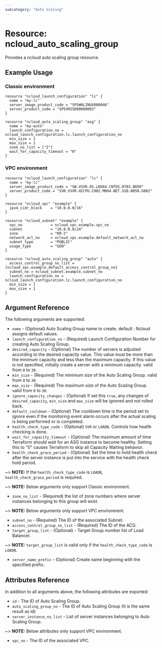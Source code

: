 ```yaml
---
subcategory: "Auto Scaling"
---
```



# Resource: ncloud_auto_scaling_group

Provides a ncloud auto scaling group resource.

## Example Usage
### Classic environment
```hcl
resource "ncloud_launch_configuration" "lc" {
  name = "my-lc"
  server_image_product_code = "SPSW0LINUX000046"
  server_product_code = "SPSVRSSD00000003"
}

resource "ncloud_auto_scaling_group" "asg" {
  name = "my-auto"
  launch_configuration_no = ncloud_launch_configuration.lc.launch_configuration_no
  min_size = 1
  max_size = 1
  zone_no_list = ["2"]
  wait_for_capacity_timeout = "0"
}
```
### VPC environment
```hcl
resource "ncloud_launch_configuration" "lc" {
  name = "my-lc"
  server_image_product_code = "SW.VSVR.OS.LNX64.CNTOS.0703.B050"
  server_product_code = "SVR.VSVR.HICPU.C002.M004.NET.SSD.B050.G002"
}

resource "ncloud_vpc" "example" {
  ipv4_cidr_block    = "10.0.0.0/16"
}

resource "ncloud_subnet" "example" {
  vpc_no             = ncloud_vpc.example.vpc_no
  subnet             = "10.0.0.0/24"
  zone               = "KR-2"
  network_acl_no     = ncloud_vpc.example.default_network_acl_no
  subnet_type        = "PUBLIC"
  usage_type         = "GEN"
}

resource "ncloud_auto_scaling_group" "auto" {
  access_control_group_no_list = [ncloud_vpc.example.default_access_control_group_no]
  subnet_no = ncloud_subnet.example.subnet_no
  launch_configuration_no = ncloud_launch_configuration.lc.launch_configuration_no
  min_size = 1
  max_size = 1
}
```

## Argument Reference

The following arguments are supported:

* `name` - (Optional) Auto Scaling Group name to create. default : Ncloud assigns default values.
* `launch_configuration_no` - (Required) Launch Configuration Number for creating Auto Scaling Group.
* `desired_capacity` - (Optional) The number of servers is adjusted according to the desired capacity value.
This value must be more than the minimum capacity and less than the maximum capacity. If this value is not specified, initially create a server with a minimum capacity. valid from `0` to `30`.
* `min_size` - (Required) The minimum size of the Auto Scaling Group. valid from `0` to `30`.
* `max_size` - (Required) The maximum size of the Auto Scaling Group. valid from `0` to `30`.
* `ignore_capacity_changes` - (Optional) If set this `true`, any changes of `desired_capacity`, `min_size` and `max_size` will be ignored and not rolled back.
* `default_cooldown` - (Optional) The cooldown time is the period set to ignore even if the monitoring event alarm occurs after the actual scaling is being performed or is completed.
* `health_check_type_code` - (Optional) `SVR` or `LOADB`. Controls how health checking is done.
* `wait_for_capacity_timeout` - (Optional) The maximum amount of time Terraform should wait for an ASG instance to become healthy. Setting this to "0" causes Terraform to skip all Capacity Waiting behavior.
* `health_check_grace_period` - (Optional) Set the time to hold health check after the server instance is put into the service with the health check hold period.

~> **NOTE:** If the `health_check_type_code` is `LOADB`, `health_check_grace_period` is required.


~> **NOTE:** Below arguments only support Classic environment.

* `zone_no_list` - (Required) the list of zone numbers where server instances belonging to this group will exist.

~> **NOTE:** Below arguments only support VPC environment.

* `subnet_no` - (Required) The ID of the associated Subnet.
* `access_control_group_no_list` - (Required) The ID of the ACG.
* `target_group_list` - (Optional) - Target Group number list of Load Balancer.

~> **NOTE:** `target_group_list` is valid only if the `health_check_type_code` is `LOADB`.

* `server_name_prefix` - (Optional) Create name beginning with the specified prefix.

## Attributes Reference

In addition to all arguments above, the following attributes are exported:

* `id` - The ID of Auto Scaling Group.
* `auto_scaling_group_no` - The ID of Auto Scaling Group (It is the same result as id)
* `server_instance_no_list` - List of server instances belonging to Auto Scaling Group.

~> **NOTE:** Below attributes only support VPC environment.

* `vpc_no` - The ID of the associated VPC.
